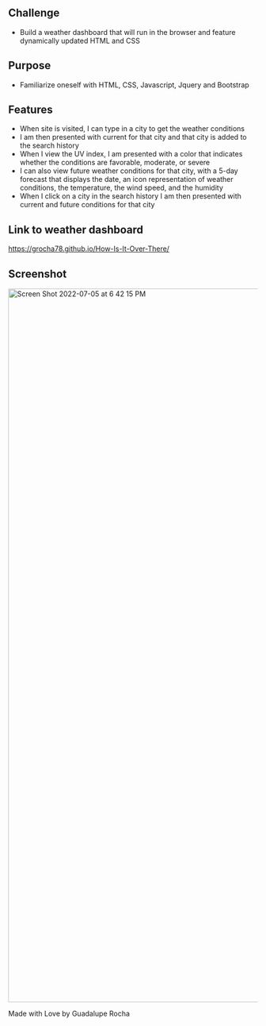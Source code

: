 ## Challenge
- Build a weather dashboard that will run in the browser and feature dynamically updated HTML and CSS

## Purpose
- Familiarize oneself with HTML, CSS, Javascript, Jquery and Bootstrap

## Features
- When site is visited, I can type in a city to get the weather conditions
- I am then presented with current for that city and that city is added to the search history
- When I view the UV index, I am presented with a color that indicates whether the conditions are favorable, moderate, or severe
- I can also view future weather conditions for that city, with a 5-day forecast that displays the date, an icon representation of weather conditions, the temperature, the wind speed, and the humidity
- When I click on a city in the search history I am then presented with current and future conditions for that city


## Link to weather dashboard
https://grocha78.github.io/How-Is-It-Over-There/

## Screenshot
<img width="1438" alt="Screen Shot 2022-07-05 at 6 42 15 PM" src="https://user-images.githubusercontent.com/105673691/177634808-ebb980f6-27c9-4b01-b80e-2f95ec8b8bea.png">


Made with Love by Guadalupe Rocha
